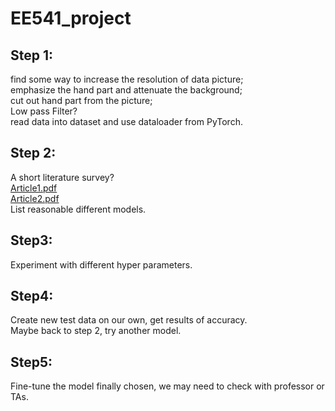 # EE541_project
## Step 1:
find some way to increase the resolution of data picture;\
emphasize the hand part and attenuate the background;\
cut out hand part from the picture;\
Low pass Filter?\
read data into dataset and use dataloader from PyTorch.

## Step 2:
A short literature survey?\
[Article1.pdf](Articles/Article1.pdf)\
[Article2.pdf](Articles/Article2.pdf)\
List reasonable different models.

## Step3:
Experiment with different hyper parameters.
  
## Step4:
Create new test data on our own, get results of accuracy.\
Maybe back to step 2, try another model.

## Step5:
Fine-tune the model finally chosen, we may need to check with professor or TAs.
